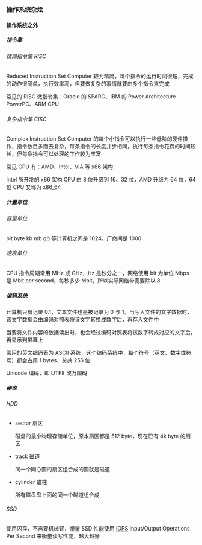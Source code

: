 ### 操作系统杂烩

#### 操作系统之外

##### 指令集

###### 精简指令集 RISC

Reduced Instruction Set Computer 较为精简，每个指令的运行时间很短，完成的动作很简单，执行效率高，但要做复杂的事情就要由多个指令来完成

常见的 RISC 微指令集：Oracle 的 SPARC、IBM 的 Power Architecture PowerPC、ARM CPU

###### 复杂指令集 CISC

Complex Instruction Set Computer 的每个小指令可以执行一些低阶的硬件操作，指令数目多而去复杂，每条指令的长度并步相同，执行每条指令花费的时间较长，但每条指令可以处理的工作较为丰富

常见 CPU 有：AMD、Intel、VIA 等 x86 架构

Intel 所开发的 x86 架构 CPU 由 8 位升级到 16、32 位，AMD 升级为 64 位，64 位 CPU 又称为 x86_64

##### 计量单位

###### 容量单位

bit byte kb mb gb 等计算机之间是 1024，厂商间是 1000

###### 速度单位

CPU 指令周期常用 MHz 或 GHz，Hz 是秒分之一，网络使用 bit 为单位 Mbps 是 Mbit per second，每秒多少 Mbit，所以实际网络带宽要除以 8

##### 编码系统

计算机只有记录 0.1，文本文件也是被记录为 0 与 1。当写入文件的文字数据时，该文字数据会由编码对照表将该文字转换成数字后，再存入文件中

当要将文件内容的数据读出时，也会经过编码对照表将该数字转成对应的文字后，再显示到屏幕上

常用的英文编码表为 ASCII 系统，这个编码系统中，每个符号（英文、数字或符号）都会占用 1 bytes，总共 256 位

Unicode 编码，即 UTF8 或万国码

##### 硬盘

###### HDD

* sector 扇区

  磁盘的最小物理存储单位，原本扇区都是 512 byte，现在已有 4k byte 的扇区

* track 磁道

  同一个同心圆的扇区组合成的圆就是磁道

* cylinder 磁柱

  所有磁盘盘上面的同一个磁道组合成

###### SSD

使用闪存，不需要机械臂，衡量 SSD 性能使用 <u>IOPS</u> Input/Output Operations Per Second 来衡量读写性能，越大越好


